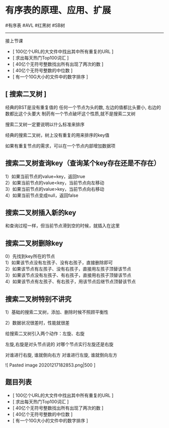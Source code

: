 # 有序表的原理、应用、扩展

#有序表 #AVL #红黑树 #SB树

---

接上节课

- [ 100亿个URL的大文件中找出其中所有重复的URL ]
- [ 求出每天热门Top100词汇 ] 
- [ 40亿个无符号整数找出所有出现了两次的数 ]
- [ 40亿个无符号整数的中位数 ]
- [ 有一个10G大小的文件中的数字排序 ]

## [ 搜索二叉树 ]
经典的BST是没有重复值的
任何一个节点为头的数, 左边的值都比头要小, 右边的数都比这个头要大
制药有一个节点破坏这个性质,就不是搜索二叉树


搜索二叉树一定要说明以什么标准来排序

经典的搜索二叉树，树上没有重复的用来排序的key值

如果有重复节点的需求，可以在一个节点内部增加数据项


## 搜索二叉树查询key（查询某个key存在还是不存在）


1）如果当前节点的value=key，返回true  
2）如果当前节点的value<key，当前节点向左移动  
3）如果当前节点的value>key，当前节点向右移动  
4）如果当前节点变成null，返回false  


## 搜索二叉树插入新的key

和查询过程一样，但当前节点滑到空的时候，就插入在这里

## 搜索二叉树删除key

0）先找到key所在的节点  
1）如果该节点没有左孩子、没有右孩子，直接删除即可  
2）如果该节点有左孩子、没有右孩子，直接用左孩子顶替该节点  
3）如果该节点没有左孩子、有右孩子，直接用右孩子顶替该节点  
4）如果该节点有左孩子、有右孩子，用该节点后继节点顶替该节点  


## 搜索二叉树特别不讲究

1）基础的搜索二叉树，添加、删除时候不照顾平衡性

2）数据状况很差时，性能就很差


给搜索二叉树引入两个动作：左旋、右旋


左旋,右旋是对头节点说的
对哪个节点实行左旋还是右旋

对谁进行右旋, 谁就倒向右方
对谁进行左旋, 谁就倒向左方


![ Pasted image 20201217182853.png|500 ]



## 题目列表

- [ 100亿个URL的大文件中找出其中所有重复的URL ]
- [ 求出每天热门Top100词汇 ] 
- [ 40亿个无符号整数找出所有出现了两次的数 ]
- [ 40亿个无符号整数的中位数 ]
- [ 有一个10G大小的文件中的数字排序 ]

